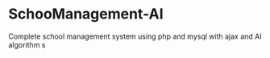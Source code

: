 # SchooManagement-AI
Complete school management system using php and mysql with ajax and AI algorithm s
